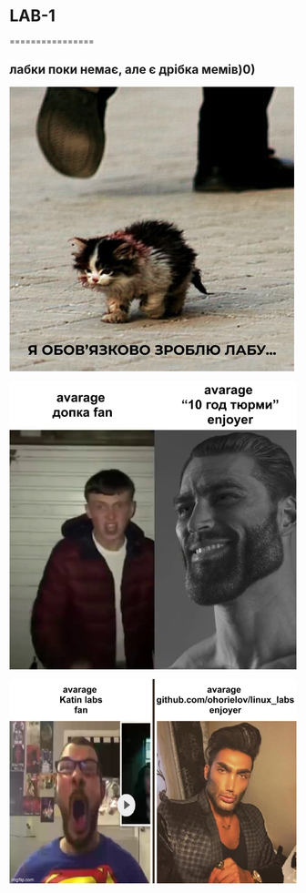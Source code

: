 # LAB-1
================
## лабки поки немає, але є дрібка мемів)0)

![LAB1](https://github.com/ailored/linux_labs/blob/IA-03_Derkach_Olia/Lab_1/IA-03_Derkach_Olia/lab.png)

![MEME1](https://github.com/ailored/linux_labs/blob/IA-03_Derkach_Olia/Lab_1/IA-03_Derkach_Olia/meme1.png)

![MEME2](https://github.com/ailored/linux_labs/blob/IA-03_Derkach_Olia/Lab_1/IA-03_Derkach_Olia/meme2.png)
